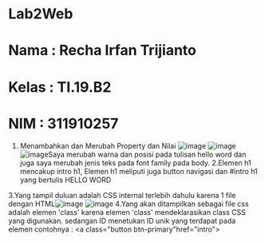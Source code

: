 # Lab2Web
# Nama  : Recha Irfan Trijianto
# Kelas : TI.19.B2
# NIM   : 311910257
1. Menambahkan dan Merubah Property dan Nilai 
![image](https://user-images.githubusercontent.com/81579730/113338557-776af900-9353-11eb-97fd-3efed0fe2d5f.png)
![image](https://user-images.githubusercontent.com/81579730/113338619-8b165f80-9353-11eb-8efd-0285e8ecd24d.png)
![image](https://user-images.githubusercontent.com/81579730/113338747-bac56780-9353-11eb-9c83-8d90f5fc0ba3.png)Saya merubah warna dan posisi pada tulisan hello word dan juga saya merubah jenis teks pada font family pada body.
2.Elemen h1 mencakup intro h1, Elemen h1 meliputi juga button navigasi dan #intro h1 yang bertulis HELLO WORD

3.Yang tampil duluan adalah CSS internal terlebih dahulu karena 1 file  dengan HTML![image](https://user-images.githubusercontent.com/81579730/113340846-9a4adc80-9356-11eb-8f9b-c241a8739cda.png)
![image](https://user-images.githubusercontent.com/81579730/113341670-a3887900-9357-11eb-96fc-399e2ed4c9b4.png)
4.Yang akan ditampilkan sebagai file css adalah elemen 'class' karena elemen 'class' mendeklarasikan class CSS yang digunakan. sedangan ID menetukan ID unik yang terdapat pada elemen contohnya : <a class="button btn-primary"href="intro">
